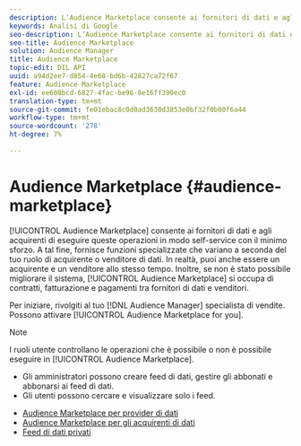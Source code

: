 ```yaml
---
description: L’Audience Marketplace consente ai fornitori di dati e agli acquirenti di eseguire queste operazioni in modo self-service con il minimo sforzo. A tal fine, fornisce funzioni specializzate che variano a seconda del tuo ruolo di acquirente o venditore di dati. In realtà, puoi anche essere un acquirente e un venditore allo stesso tempo. E, se non è stato possibile migliorare ulteriormente questa situazione, Audience Marketplace si occupa di contratti, fatturazione e pagamenti tra fornitori di dati e venditori.
keywords: Analisi di Google
seo-description: L’Audience Marketplace consente ai fornitori di dati e agli acquirenti di eseguire queste operazioni in modo self-service con il minimo sforzo. A tal fine, fornisce funzioni specializzate che variano a seconda del tuo ruolo di acquirente o venditore di dati. In realtà, puoi anche essere un acquirente e un venditore allo stesso tempo. E, se non è stato possibile migliorare ulteriormente questa situazione, Audience Marketplace si occupa di contratti, fatturazione e pagamenti tra fornitori di dati e venditori.
seo-title: Audience Marketplace
solution: Audience Manager
title: Audience Marketplace
topic-edit: DIL API
uuid: a94d2ee7-d854-4e68-bd6b-42827ca72f67
feature: Audience Marketplace
exl-id: ee608bcd-6827-4fac-be96-8e16ff390ec0
translation-type: tm+mt
source-git-commit: fe01ebac8c0d0ad3630d3853e0bf32f0b00f6a44
workflow-type: tm+mt
source-wordcount: '278'
ht-degree: 7%

---
```


# Audience Marketplace {#audience-marketplace}

[!UICONTROL Audience Marketplace] consente ai fornitori di dati e agli acquirenti di eseguire queste operazioni in modo self-service con il minimo sforzo. A tal fine, fornisce funzioni specializzate che variano a seconda del tuo ruolo di acquirente o venditore di dati. In realtà, puoi anche essere un acquirente e un venditore allo stesso tempo. Inoltre, se non è stato possibile migliorare il sistema, [!UICONTROL Audience Marketplace] si occupa di contratti, fatturazione e pagamenti tra fornitori di dati e venditori.

Per iniziare, rivolgiti al tuo [!DNL Audience Manager] specialista di vendite. Possono attivare [!UICONTROL Audience Marketplace for you].

>[!NOTE]
>
>I ruoli utente controllano le operazioni che è possibile o non è possibile eseguire in [!UICONTROL Audience Marketplace].
>
> * Gli amministratori possono creare feed di dati, gestire gli abbonati e abbonarsi ai feed di dati.
> * Gli utenti possono cercare e visualizzare solo i feed.


* [Audience Marketplace per provider di dati](/help/using/features/audience-marketplace/marketplace-data-providers/marketplace-data-providers.md)
* [Audience Marketplace per gli acquirenti di dati](/help/using/features/audience-marketplace/marketplace-data-buyers/marketplace-data-buyers.md)
* [Feed di dati privati](/help/using/features/audience-marketplace/marketplace-private-feeds.md)
